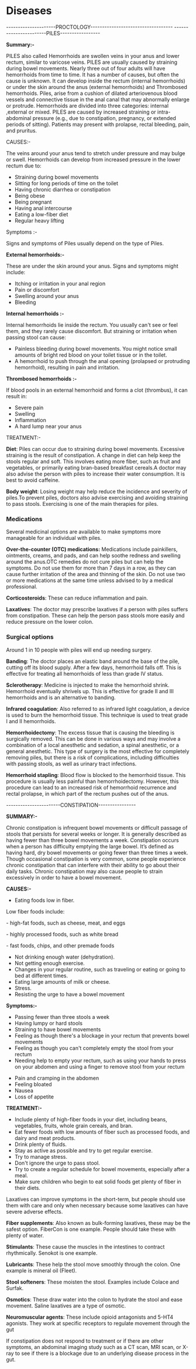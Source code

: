# Diseases

---------------------PROCTOLOGY-----------------------------------
-----------------------PILES-----------------
<p><strong>Summary:-&nbsp;</strong></p><p>PILES also called Hemorrhoids are swollen veins in your anus and lower rectum, similar to varicose veins. PILES are usually caused by straining during bowel movements. Nearly three out of four adults will have hemorrhoids from time to time. It has a number of causes, but often the cause is unknown. It can develop inside the rectum (internal hemorrhoids) or under the skin around the anus (external hemorrhoids) and Thrombosed hemorrhoids. Piles, arise from a cushion of dilated arteriovenous blood vessels and connective tissue in the anal canal that may abnormally enlarge or protrude. Hemorrhoids are divided into three categories: internal ,external or mixed. PILES are caused by increased straining or intra-abdominal pressure (e.g., due to constipation, pregnancy, or extended periods of sitting). Patients may present with prolapse, rectal bleeding, pain, and pruritus.</p><p>CAUSES:-</p><p>The veins around your anus tend to stretch under pressure and may bulge or swell. Hemorrhoids can develop from increased pressure in the lower rectum due to:</p><ul><li>Straining during bowel movements</li><li>Sitting for long periods of time on the toilet</li><li>Having chronic diarrhea or constipation</li><li>Being obese</li><li>Being pregnant</li><li>Having anal intercourse</li><li>Eating a low-fiber diet</li><li>Regular heavy lifting</li></ul>

<p>Symptoms :-</p><p>Signs and symptoms of Piles usually depend on the type of Piles.</p><p><strong>External hemorrhoids:-</strong></p><p>These are under the skin around your anus. Signs and symptoms might include:</p><ul><li>Itching or irritation in your anal region</li><li>Pain or discomfort</li><li>Swelling around your anus</li><li>Bleeding</li></ul><p><strong>Internal hemorrhoids :-</strong></p><p>Internal hemorrhoids lie inside the rectum. You usually can't see or feel them, and they rarely cause discomfort. But straining or irritation when passing stool can cause:</p><ul><li>Painless bleeding during bowel movements. You might notice small amounts of bright red blood on your toilet tissue or in the toilet.</li><li>A hemorrhoid to push through the anal opening (prolapsed or protruding hemorrhoid), resulting in pain and irritation.</li></ul><p><strong>Thrombosed hemorrhoids :-</strong></p><p>If blood pools in an external hemorrhoid and forms a clot (thrombus), it can result in:</p><ul><li>Severe pain</li><li>Swelling</li><li>Inflammation</li><li>A hard lump near your anus</li></ul>

<p>TREATMENT:-</p><p><strong>Diet</strong>: Piles can occur due to straining during bowel movements. Excessive straining is the result of constipation. A change in diet can help keep the stools regular and soft. This involves eating more fiber, such as fruit and vegetables, or primarily eating bran-based breakfast cereals.A doctor may also advise the person with piles to increase their water consumption. It is best to avoid caffeine.</p><p><strong>Body weight</strong>: Losing weight may help reduce the incidence and severity of piles.To prevent piles, doctors also advise exercising and avoiding straining to pass stools. Exercising is one of the main therapies for piles.</p><h3><strong>Medications</strong></h3><p>Several medicinal options are available to make symptoms more manageable for an individual with piles.</p><p><strong>Over-the-counter (OTC) medications:</strong> Medications include painkillers, ointments, creams, and pads, and can help soothe redness and swelling around the anus.OTC remedies do not cure piles but can help the symptoms. Do not use them for more than 7 days in a row, as they can cause further irritation of the area and thinning of the skin. Do not use two or more medications at the same time unless advised to by a medical professional.</p><p><strong>Corticosteroids</strong>: These can reduce inflammation and pain.</p><p><strong>Laxatives</strong>: The doctor may prescribe laxatives if a person with piles suffers from constipation. These can help the person pass stools more easily and reduce pressure on the lower colon.</p><h3><strong>Surgical options</strong></h3><p>Around 1 in 10 people with piles will end up needing surgery.</p><p><strong>Banding</strong>: The doctor places an elastic band around the base of the pile, cutting off its blood supply. After a few days, hemorrhoid falls off. This is effective for treating all hemorrhoids of less than grade IV status.</p><p><strong>Sclerotherapy</strong>: Medicine is injected to make the hemorrhoid shrink. Hemorrhoid eventually shrivels up. This is effective for grade II and III hemorrhoids and is an alternative to banding.</p><p><strong>Infrared coagulation</strong>: Also referred to as infrared light coagulation, a device is used to burn the hemorrhoid tissue. This technique is used to treat grade I and II hemorrhoids.</p><p><strong>Hemorrhoidectomy</strong>: The excess tissue that is causing the bleeding is surgically removed. This can be done in various ways and may involve a combination of a local anesthetic and sedation, a spinal anesthetic, or a general anesthetic. This type of surgery is the most effective for completely removing piles, but there is a risk of complications, including difficulties with passing stools, as well as urinary tract infections.</p><p><strong>Hemorrhoid stapling</strong>: Blood flow is blocked to the hemorrhoid tissue. This procedure is usually less painful than hemorrhoidectomy. However, this procedure can lead to an increased risk of hemorrhoid recurrence and rectal prolapse, in which part of the rectum pushes out of the anus.</p>

-----------------------CONSTIPATION----------------

<p><strong>SUMMARY:-</strong></p><p>Chronic constipation is infrequent bowel movements or difficult passage of stools that persists for several weeks or longer. It is generally described as having fewer than three bowel movements a week. Constipation occurs when a person has difficulty emptying the large bowel. It&rsquo;s defined as having hard, dry bowel movements or going fewer than three times a week. Though occasional constipation is very common, some people experience chronic constipation that can interfere with their ability to go about their daily tasks. Chronic constipation may also cause people to strain excessively in order to have a bowel movement.</p><p><strong>CAUSES:-</strong></p><ul><li>Eating foods low in fiber.</li></ul><p>Low fiber foods include:</p><p>- high-fat foods, such as cheese, meat, and eggs</p><p>- highly processed foods, such as white bread</p><p>- fast foods, chips, and other premade foods</p><ul><li>Not drinking enough water (dehydration).</li><li>Not getting enough exercise.</li><li>Changes in your regular routine, such as traveling or eating or going to bed at different times.</li><li>Eating large amounts of milk or cheese.</li><li>Stress.</li><li>Resisting the urge to have a bowel movement</li></ul>

<p><strong>Symptoms:-</strong></p><ul><li>Passing fewer than three stools a week</li><li>Having lumpy or hard stools</li><li>Straining to have bowel movements</li><li>Feeling as though there's a blockage in your rectum that prevents bowel movements</li><li>Feeling as though you can't completely empty the stool from your rectum</li><li>Needing help to empty your rectum, such as using your hands to press on your abdomen and using a finger to remove stool from your rectum</li></ul><ul><li>Pain and cramping in the abdomen</li><li>Feeling bloated</li><li>Nausea</li><li>Loss of appetite</li></ul>

<p><strong>TREATMENT:-</strong></p><ul><li>Include plenty of high-fiber foods in your diet, including beans, vegetables, fruits, whole grain cereals, and bran.</li><li>Eat fewer foods with low amounts of fiber such as processed foods, and dairy and meat products.</li><li>Drink plenty of fluids.</li><li>Stay as active as possible and try to get regular exercise.</li><li>Try to manage stress.</li><li>Don't ignore the urge to pass stool.</li><li>Try to create a regular schedule for bowel movements, especially after a meal.</li><li>Make sure children who begin to eat solid foods get plenty of fiber in their diets.</li></ul><p>Laxatives can improve symptoms in the short-term, but people should use them with care and only when necessary because some laxatives can have severe adverse effects.</p><p><strong>Fiber supplements</strong>: Also known as bulk-forming laxatives, these may be the safest option. FiberCon is one example. People should take these with plenty of water.</p><p><strong>Stimulants</strong>: These cause the muscles in the intestines to contract rhythmically. Senokot is one example.</p><p><strong>Lubricants</strong>: These help the stool move smoothly through the colon. One example is mineral oil (Fleet).</p><p><strong>Stool softeners</strong>: These moisten the stool. Examples include Colace and Surfak.</p><p><strong>Osmotics</strong>: These draw water into the colon to hydrate the stool and ease movement. Saline laxatives are a type of osmotic.</p><p><strong>Neuromuscular agents</strong>: These include opioid antagonists and 5-HT4 agonists. They work at specific receptors to regulate movement through the gut</p><p>If constipation does not respond to treatment or if there are other symptoms, an abdominal imaging study such as a CT scan, MRI scan, or X-ray to see if there is a blockage due to an underlying disease process in the gut.</p>
